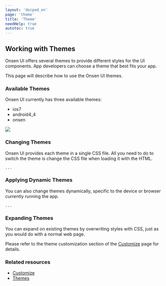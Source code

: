 ```yaml
---
layout: 'docpad_en'
page: 'theme'
title: 'Theme'
needHelp: true
autotoc: true
---
```


## Working with Themes

Onsen UI offers several themes to provide different styles for the UI components. App developers can choose a theme that best fits your app.

This page will describe how to use the Onsen UI themes.

### Available Themes

Onsen UI currently has three available themes:

 * ios7
 * android4_4
 * onsen

<p><img src="http://placehold.jp/24/cccccc/ffffff/810x300.png"></p>

### Changing Themes

Onsen UI provides each theme in a single CSS file. All you need to do to switch the theme is change the CSS file when loading it with the HTML.

    ...

### Applying Dynamic Themes

You can also change themes dynamically, specific to the device or browser currently running the app.

	...

### Expanding Themes

You can expand on existing themes by overwriting styles with CSS, just as you would do with a normal web page.

Please refer to the theme customization section of the <a href="/guide/cutomize.html">Customize</a> page for details.

### Related resources

 * <a href="/guide/cutomize.html">Customize</a>
 * <a href="/themes/">Themes</a>


